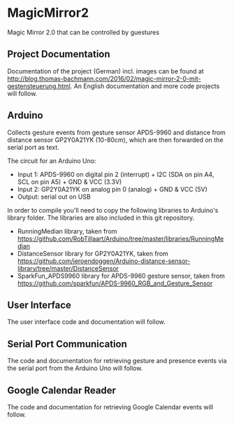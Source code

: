 # MagicMirror2
Magic Mirror 2.0 that can be controlled by guestures

## Project Documentation
Documentation of the project (German) incl. images can be found at http://blog.thomas-bachmann.com/2016/02/magic-mirror-2-0-mit-gestensteuerung.html. An English documentation and more code projects will follow.

## Arduino
Collects gesture events from gesture sensor APDS-9960 and distance from distance sensor GP2Y0A21YK (10-80cm), which are then forwarded on the serial port as text.

The circuit for an Arduino Uno:
* Input 1: APDS-9960 on digital pin 2 (interrupt) + I2C (SDA on pin A4, SCL on pin A5) + GND & VCC (3.3V)
* Input 2: GP2Y0A21YK on analog pin 0 (analog) + GND & VCC (5V)
* Output: serial out on USB
  
In order to compile you'll need to copy the following libraries to Arduino's library folder. The libraries are also included in this git repository.
* RunningMedian library, taken from https://github.com/RobTillaart/Arduino/tree/master/libraries/RunningMedian
* DistanceSensor library for GP2Y0A21YK, taken from https://github.com/jeroendoggen/Arduino-distance-sensor-library/tree/master/DistanceSensor
* SparkFun_APDS9960 library for APDS-9960 gesture sensor, taken from https://github.com/sparkfun/APDS-9960_RGB_and_Gesture_Sensor

## User Interface
The user interface code and documentation will follow.

## Serial Port Communication
The code and documentation for retrieving gesture and presence events via the serial port from the Arduino Uno will follow.

## Google Calendar Reader
The code and documentation for retrieving Google Calendar events will follow.
